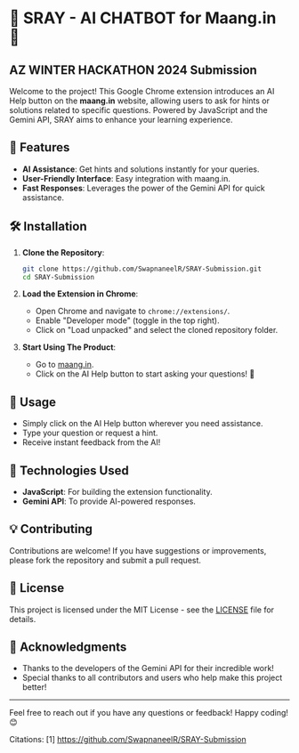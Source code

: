 
# 🌟 SRAY - AI CHATBOT for Maang.in 🌟

## AZ WINTER HACKATHON 2024 Submission
Welcome to the project! This Google Chrome extension introduces an AI Help button on the **maang.in** website, allowing users to ask for hints or solutions related to specific questions. Powered by JavaScript and the Gemini API, SRAY aims to enhance your learning experience.

## 🚀 Features

- **AI Assistance**: Get hints and solutions instantly for your queries.
- **User-Friendly Interface**: Easy integration with maang.in.
- **Fast Responses**: Leverages the power of the Gemini API for quick assistance.

## 🛠️ Installation

1. **Clone the Repository**:
   ```bash
   git clone https://github.com/SwapnaneelR/SRAY-Submission.git
   cd SRAY-Submission
   ```

2. **Load the Extension in Chrome**:
   - Open Chrome and navigate to `chrome://extensions/`.
   - Enable "Developer mode" (toggle in the top right).
   - Click on "Load unpacked" and select the cloned repository folder.

3. **Start Using The Product**:
   - Go to [maang.in](https://maang.in).
   - Click on the AI Help button to start asking your questions! 💬

## 📖 Usage

- Simply click on the AI Help button wherever you need assistance.
- Type your question or request a hint.
- Receive instant feedback from the AI!

## 🤖 Technologies Used

- **JavaScript**: For building the extension functionality.
- **Gemini API**: To provide AI-powered responses.

## 💡 Contributing

Contributions are welcome! If you have suggestions or improvements, please fork the repository and submit a pull request.

## 📄 License

This project is licensed under the MIT License - see the [LICENSE](LICENSE) file for details.

## 🎉 Acknowledgments

- Thanks to the developers of the Gemini API for their incredible work!
- Special thanks to all contributors and users who help make this project better!

---

Feel free to reach out if you have any questions or feedback! Happy coding! 😊

Citations:
[1] https://github.com/SwapnaneelR/SRAY-Submission